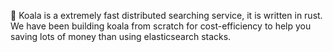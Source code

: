 :koala: Koala is a extremely fast distributed searching service, it is written in rust. We have been building koala from scratch for cost-efficiency to help you saving lots of money than using elasticsearch stacks.

